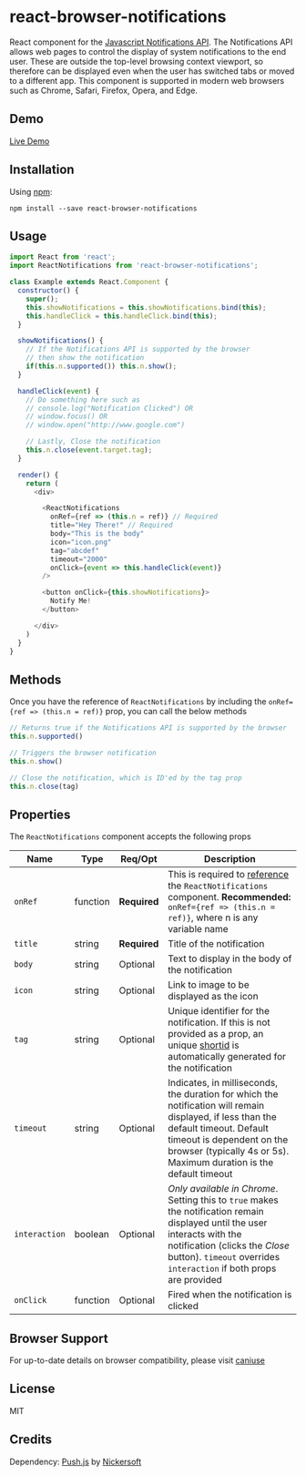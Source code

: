 # react-browser-notifications
React component for the [Javascript Notifications API](https://developer.mozilla.org/en-US/docs/Web/API/Notifications_API). The Notifications API allows web pages to control the display of system notifications to the end user. These are outside the top-level browsing context viewport, so therefore can be displayed even when the user has switched tabs or moved to a different app. This component is supported in modern web browsers such as Chrome, Safari, Firefox, Opera, and Edge.


## Demo
[Live Demo](https://react-notif-demo.herokuapp.com/)


## Installation
Using [npm](https://www.npmjs.com/):
```
npm install --save react-browser-notifications
```


## Usage
```javascript
import React from 'react';
import ReactNotifications from 'react-browser-notifications';

class Example extends React.Component {
  constructor() {
    super();
    this.showNotifications = this.showNotifications.bind(this);
    this.handleClick = this.handleClick.bind(this);
  }

  showNotifications() {
    // If the Notifications API is supported by the browser
    // then show the notification
    if(this.n.supported()) this.n.show();
  }

  handleClick(event) {
    // Do something here such as
    // console.log("Notification Clicked") OR
    // window.focus() OR
    // window.open("http://www.google.com")

    // Lastly, Close the notification
    this.n.close(event.target.tag);
  }

  render() {
    return (
      <div>

        <ReactNotifications
          onRef={ref => (this.n = ref)} // Required
          title="Hey There!" // Required
          body="This is the body"
          icon="icon.png"
          tag="abcdef"
          timeout="2000"
          onClick={event => this.handleClick(event)}
        />

        <button onClick={this.showNotifications}>
          Notify Me!
        </button>

      </div>
    )
  }
}
```


## Methods
Once you have the reference of `ReactNotifications` by including the `onRef={ref => (this.n = ref)}` prop, you can call the below methods

```javascript
// Returns true if the Notifications API is supported by the browser
this.n.supported()

// Triggers the browser notification
this.n.show()

// Close the notification, which is ID'ed by the tag prop
this.n.close(tag)
```


## Properties
The `ReactNotifications` component accepts the following props

Name  | Type | Req/Opt | Description
--- | --- | --- | ---
`onRef` | function | **Required** | This is required to [reference](https://reactjs.org/docs/refs-and-the-dom.html) the `ReactNotifications` component. **Recommended:** `onRef={ref => (this.n = ref)}`, where n is any variable name
`title` | string | **Required** | Title of the notification
`body` | string | Optional | Text to display in the body of the notification
`icon` | string | Optional | Link to image to be displayed as the icon
`tag` | string | Optional | Unique identifier for the notification. If this is not provided as a prop, an unique [shortid](https://www.npmjs.com/package/shortid) is automatically generated for the notification
`timeout` | string | Optional | Indicates, in milliseconds, the duration for which the notification will remain displayed, if less than the default timeout. Default timeout is dependent on the browser (typically 4s or 5s). Maximum duration is the default timeout
`interaction` | boolean | Optional | *Only available in Chrome*. Setting this to `true` makes the notification remain displayed until the user interacts with the notification (clicks the *Close* button). `timeout` overrides `interaction` if both props are provided
`onClick` | function | Optional | Fired when the notification is clicked


## Browser Support
For up-to-date details on browser compatibility, please visit [caniuse](https://caniuse.com/#search=notifications)


## License
MIT


## Credits
Dependency: [Push.js](https://github.com/Nickersoft/push.js) by [Nickersoft](https://github.com/Nickersoft)
